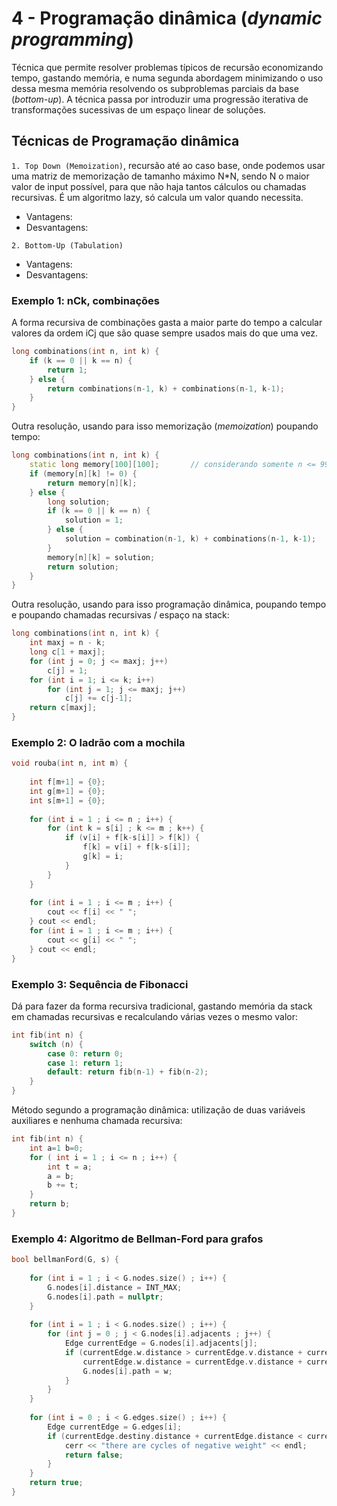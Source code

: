 # 4 - Programação dinâmica (*dynamic programming*)

Técnica que permite resolver problemas típicos de recursão economizando tempo, gastando memória, e numa segunda abordagem minimizando o uso dessa mesma memória resolvendo os subproblemas parciais da base (*bottom-up*). A técnica passa por introduzir uma progressão iterativa de transformações sucessivas de um espaço linear de soluções. <br>

## Técnicas de Programação dinâmica

`1. Top Down (Memoization)`, recursão até ao caso base, onde podemos usar uma matriz de memorização de tamanho máximo N*N, sendo N o maior valor de input possível, para que não haja tantos cálculos ou chamadas recursivas. É um algoritmo lazy, só calcula um valor quando necessita. 
- Vantagens:
- Desvantagens:

`2. Bottom-Up (Tabulation)`
- Vantagens:
- Desvantagens:

### Exemplo 1: nCk, combinações

A forma recursiva de combinações gasta a maior parte do tempo a calcular valores da ordem iCj que são quase sempre usados mais do que uma vez.

```c++
long combinations(int n, int k) {
    if (k == 0 || k == n) {
        return 1;
    } else {
        return combinations(n-1, k) + combinations(n-1, k-1);
    }
}
```

Outra resolução, usando para isso memorização (*memoization*) poupando tempo:

```c++
long combinations(int n, int k) {
    static long memory[100][100];       // considerando somente n <= 99
    if (memory[n][k] != 0) {
        return memory[n][k];
    } else {
        long solution;
        if (k == 0 || k == n) {
            solution = 1;
        } else {
            solution = combination(n-1, k) + combinations(n-1, k-1);
        }
        memory[n][k] = solution;
        return solution;
    }
}
```

Outra resolução, usando para isso programação dinâmica, poupando tempo e poupando chamadas recursivas / espaço na stack:

```c++
long combinations(int n, int k) {
    int maxj = n - k;
    long c[1 + maxj];
    for (int j = 0; j <= maxj; j++)
        c[j] = 1;
    for (int i = 1; i <= k; i++)
        for (int j = 1; j <= maxj; j++)
            c[j] += c[j-1];
    return c[maxj];
}
```

### Exemplo 2: O ladrão com a mochila

```c++
void rouba(int n, int m) {
    
    int f[m+1] = {0};
    int g[m+1] = {0};
    int s[m+1] = {0};
    
    for (int i = 1 ; i <= n ; i++) {
        for (int k = s[i] ; k <= m ; k++) {
            if (v[i] + f[k-s[i]] > f[k]) {
                f[k] = v[i] + f[k-s[i]];
                g[k] = i;
            }
        }
    }
    
    for (int i = 1 ; i <= m ; i++) {
        cout << f[i] << " ";
    } cout << endl;
    for (int i = 1 ; i <= m ; i++) {
        cout << g[i] << " ";
    } cout << endl;
}
```

### Exemplo 3: Sequência de Fibonacci

Dá para fazer da forma recursiva tradicional, gastando memória da stack em chamadas recursivas e recalculando várias vezes o mesmo valor:

```c++
int fib(int n) {
    switch (n) {
        case 0: return 0;
        case 1: return 1;
        default: return fib(n-1) + fib(n-2);
    }
}
```

Método segundo a programação dinâmica: utilização de duas variáveis auxiliares e nenhuma chamada recursiva:

```c++
int fib(int n) {
    int a=1 b=0;
    for ( int i = 1 ; i <= n ; i++) { 
        int t = a; 
        a = b; 
        b += t;
    } 
    return b;
}
```

### Exemplo 4: Algoritmo de Bellman-Ford para grafos

```c++
bool bellmanFord(G, s) {
    
    for (int i = 1 ; i < G.nodes.size() ; i++) {
        G.nodes[i].distance = INT_MAX;
        G.nodes[i].path = nullptr;
    }
    
    for (int i = 1 ; i < G.nodes.size() ; i++) {
        for (int j = 0 ; j < G.nodes[i].adjacents ; j++) {
            Edge currentEdge = G.nodes[i].adjacents[j];
            if (currentEdge.w.distance > currentEdge.v.distance + currentEdge.distance) {
                currentEdge.w.distance = currentEdge.v.distance + currentEdge.distance;
                G.nodes[i].path = w;
            }
        }
    }
    
    for (int i = 0 ; i < G.edges.size() ; i++) {
        Edge currentEdge = G.edges[i];
        if (currentEdge.destiny.distance + currentEdge.distance < currentEdge.origin, distance) {
            cerr << "there are cycles of negative weight" << endl;
            return false;
        }
    }
    return true;
}
```